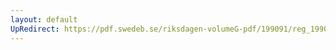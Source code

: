 ```yaml
---
layout: default
UpRedirect: https://pdf.swedeb.se/riksdagen-volumeG-pdf/199091/reg_199091/reg_199091_0041.pdf
---
```

